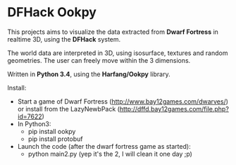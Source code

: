 # DFHack Ookpy 

This projects aims to visualize the data extracted from **Dwarf Fortress** in realtime 3D, using the **DFHack** system.

The world data are interpreted in 3D, using isosurface, textures and random geometries. The user can freely move within the 3 dimensions.

Written in **Python 3.4**, using the **Harfang/Ookpy** library.

Install:
  * Start a game of Dwarf Fortress (http://www.bay12games.com/dwarves/) or install from the LazyNewbPack (http://dffd.bay12games.com/file.php?id=7622)
  * In Python3:
    * pip install ookpy
    * pip install protobuf
  * Launch the code (after the dwarf fortress game as started):
    * python main2.py (yep it's the 2, I will clean it one day ;p)
  

